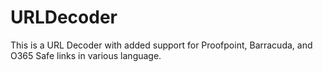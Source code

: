 # URLDecoder
This is a URL Decoder with added support for Proofpoint, Barracuda, and O365 Safe links in various language.
